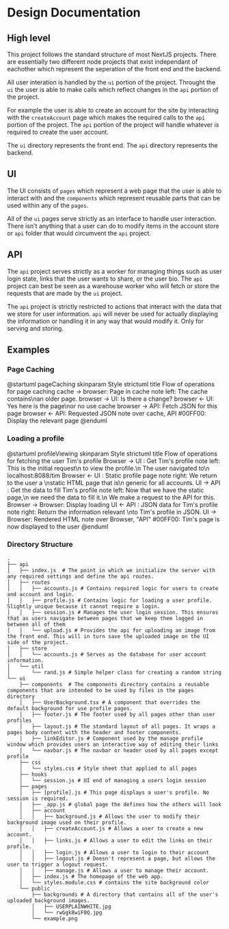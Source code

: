# Design Documentation

## High level

This project follows the standard structure of most NextJS projects. There are essentially two different node projects that exist independant of eachother which represent the seperation of the front end and the backend.

All user interation is handled by the `ui` portion of the project. Throught the `ui` the user is able to make calls which reflect changes in the `api` portion of the project.

For example the user is able to create an account for the site by interacting with the `createAccount` page which makes the required calls to the `api` portion of the project. The `api` portion of the project will handle whatever is required to create the user account.

The `ui` directory represents the front end.
The `api` directory represents the backend.



## UI

The UI consists of `pages` which represent a web page that the user is able to interact with and the `components` which represent reusable parts that can be used within any of the `pages`.

All of the `ui` pages serve strictly as an interface to handle user interaction. There isn't anything that a user can do to modify items in the account store or `api` folder that would circumvent the `api` project.

## API

The `api` project serves strictly as a worker for managing things such as user login state, links that the user wants to share, or the user bio. The `api` project can best be seen as a warehouse worker who will fetch or store the requests that are made by the `ui` project.

The `api` project is strictly restricted to actions that interact with the data that we store for user information. `api` will never be used for actually displaying the information or handling it in any way that would modify it. Only for serving and storing.

<div class="page"/>

## Examples

### Page Caching

@startuml pageCaching
skinparam Style strictuml
title Flow of operations for page caching
cache -> browser: Page in cache
note left: The cache contains\nan older page.
browser -> UI: Is there a change?
browser <- UI: Yes here is the page\nor no use cache
browser -> API: Fetch JSON for this page
browser <- API: Requested JSON
note over cache, API #00FF00: Display the relevant page
@enduml

### Loading a profile

@startuml profileViewing
skinparam Style strictuml
title Flow of operations for fetching the user Tim's profile
Browser -> UI : Get Tim's profile
note left: This is the initial request\n to view the profile.\n The user navigated to\n localhost:8088/tim
Browser <- UI : Static profile page
note right: We return to the user a \nstatic HTML page that is\n generic for all accounts.
UI -> API : Get the data to fill Tim's profile
note left: Now that we have the static page,\n we need the data to fill it.\n We make a request to the API for this.
Browser -> Browser: Display loading
UI <- API : JSON data for Tim's profile
note right: Return the information relevant \nto Tim's profile in JSON.
UI -> Browser: Rendered HTML
note over Browser, "API" #00FF00: Tim's page is now displayed to the user
@enduml

<div class="page"/>

### Directory Structure

```
.
├── api
│   ├── index.js  # The point in which we initialize the server with any required settings and define the api routes.
│   ├── routes
│   │   ├── accounts.js # Contains required logic for users to create and account and login.
│   │   ├── profile.js # Contains logic for loading a user profile. Slightly unique because it cannot require a login.
│   │   ├── session.js # Manages the user login session. This ensures that as users navigate between pages that we keep them logged in between all of them
│   │   └── upload.js # Provides the api for uploading an image from the front end. This will in turn save the uploaded image on the UI side of the project.
│   ├── store
│   │   └── accounts.js # Serves as the database for user account information.
│   └── util
│       └── rand.js # Simple helper class for creating a random string
└── ui
    ├── components  # The components directory contains a reusable components that are intended to be used by files in the pages directory
    │   ├── UserBackground.tsx # A component that overrides the default background for use profile pages.
    │   ├── footer.js # The footer used by all pages other than user profiles
    │   ├── layout.js # The standard layout of all pages. It wraps a pages body content with the header and footer components.
    │   ├── linkEditor.js # Component used by the manage profile window which provides users an interactive way of editing their links
    │   └── navbar.js # The navbar or header used by all pages except profile
    ├── css
    │   └── styles.css # Style sheet that applied to all pages
    ├── hooks
    │   └── session.js # UI end of managing a users login session
    ├── pages
    │   ├── [profile].js # This page displays a user's profile. No session is required. 
    │   ├── _app.js # global page the defines how the others will look
    │   ├── account
    │   │   ├── background.js # Allows the user to modify their background image used on their profile.
    │   │   ├── createAccount.js # Allows a user to create a new account.
    │   │   ├── links.js # Allows a user to edit the links on their profile.
    │   │   ├── login.js # Allows a user to login to their account
    │   │   ├── logout.js # Doesn't represent a page, but allows the user to trigger a logout request.
    │   │   ├── manage.js # Allows a user to manage their account.
    │   ├── index.js # The homepage of the web app.
    │   └── styles.module.css # contains the site background color
    └── public
        ├── backgrounds # A directory that contains all of the user's uploaded background images.
        │   ├── USERPLAINWHITE.jpg
        │   └── rwGgk8wiF0Q.jpg
        └── example.png
``` 
